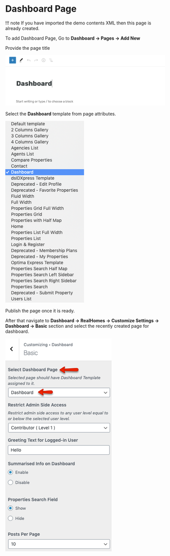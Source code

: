 # Dashboard Page

!!! note
    If you have imported the demo contents XML then this page is already created.

To add Dashboard Page, Go to **Dashboard → Pages → Add New**

Provide the page title 

![Add Dashboard Page](images/dashboard/add-dashboard-page.png)

Select the **Dashboard** template from page attributes.

![Dashboard Page Template](images/dashboard/dashboard-page-template.png)

Publish the page once it is ready.

After that navigate to **Dashboard → RealHomes → Customize Settings → Dashboard → Basic** section and select the recently created page for dashboard.

![Dashboard Page Selection](images/dashboard/dashboard-page-selection.png)
